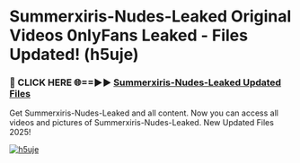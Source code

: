 # Summerxiris-Nudes-Leaked Original Videos 0nlyFans Leaked - Files Updated! (h5uje)

<h3>🔴 CLICK HERE 🌐==►► <a href="https://tinyurl.com/5h6xmrr3" rel="nofollow">Summerxiris-Nudes-Leaked Updated Files</a></h3>

Get Summerxiris-Nudes-Leaked and all content. Now you can access all videos and pictures of Summerxiris-Nudes-Leaked. New Updated Files 2025!

[![h5uje](https://i.imgur.com/KVD873Z.gif)](https://tinyurl.com/5h6xmrr3)
